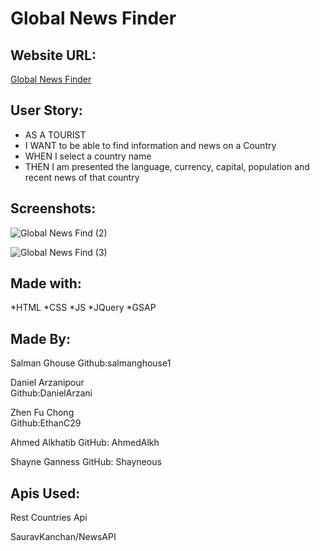 # Global News Finder

## Website URL:
[Global News Finder](https://salmanghouse1.github.io/global-news-finder/)

## User Story:

* AS A TOURIST 
* I WANT to be able to find information and news on a Country
* WHEN I select a country name
* THEN I am presented the language, currency, capital, population and recent news of that country

## Screenshots:
![Global News Find (2)](https://user-images.githubusercontent.com/90983346/144682504-3c072625-a1b5-48a8-83cf-670da62690b6.png)

![Global News Find (3)](https://user-images.githubusercontent.com/90983346/144682540-2e89ff7e-1d5e-4e80-b5c3-74f8dbfe9d9e.png)

## Made with:
*HTML
*CSS
*JS
*JQuery
*GSAP

## Made By:

Salman Ghouse
Github:salmanghouse1

Daniel Arzanipour  
Github:DanielArzani

Zhen Fu Chong  
Github:EthanC29

Ahmed Alkhatib 
GitHub: AhmedAlkh

Shayne Ganness 
GitHub: Shayneous

## Apis Used:

Rest Countries Api

SauravKanchan/NewsAPI